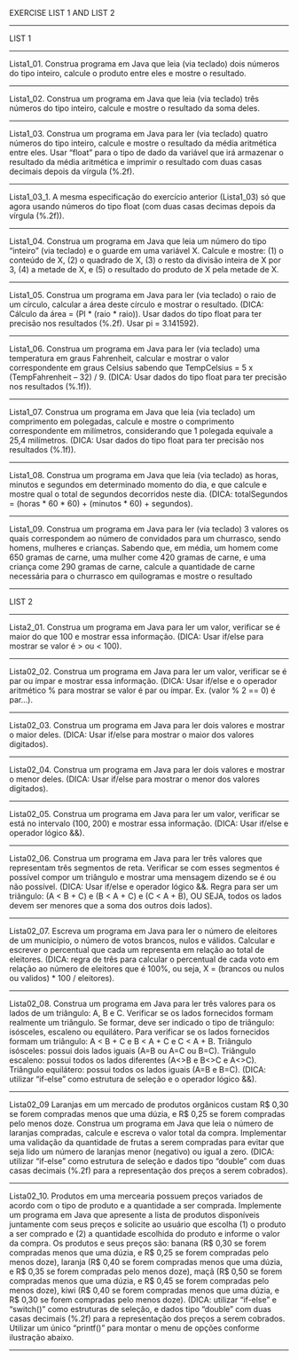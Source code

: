 EXERCISE LIST 1 AND LIST 2
**************************************************************************************
LIST 1
**************************************************************************************
Lista1_01. Construa programa em Java que leia (via teclado) dois números do tipo inteiro,
calcule o produto entre eles e mostre o resultado.

**************************************************************************************
Lista1_02. Construa um programa em Java que leia (via teclado) três números do tipo 
inteiro, calcule e mostre o resultado da soma deles.

**************************************************************************************
Lista1_03. Construa um programa em Java para ler (via teclado) quatro números do tipo
inteiro, calcule e mostre o resultado da média aritmética entre eles. Usar “float” para o tipo 
de dado da variável que irá armazenar o resultado da média aritmética e imprimir o resultado 
com duas casas decimais depois da vírgula (%.2f).

**************************************************************************************

Lista1_03_1. A mesma especificação do exercício anterior (Lista1_03) só que 
agora usando números do tipo float (com duas casas decimas depois da vírgula (%.2f)).


**************************************************************************************
Lista1_04. Construa um programa em Java que leia um número do tipo “inteiro” (via 
teclado) e o guarde em uma variável X. Calcule e mostre: (1) o conteúdo de X, (2) o quadrado 
de X, (3) o resto da divisão inteira de X por 3, (4) a metade de X, e (5) o resultado do produto 
de X pela metade de X.

******************************************************************************************
Lista1_05. Construa um programa em Java para ler (via teclado) o raio de um círculo, 
calcular a área deste círculo e mostrar o resultado. (DICA: Cálculo da área = (PI * (raio * raio)). 
Usar dados do tipo float para ter precisão nos resultados (%.2f). Usar pi = 3.141592).

**************************************************************************************
Lista1_06. Construa um programa em Java para ler (via teclado) uma temperatura em 
graus Fahrenheit, calcular e mostrar o valor correspondente em graus Celsius sabendo que 
TempCelsius = 5 x (TempFahrenheit – 32) / 9. (DICA: Usar dados do tipo float para ter precisão 
nos resultados (%.1f)).

**************************************************************************************
Lista1_07. Construa um programa em Java que leia (via teclado) um comprimento em 
polegadas, calcule e mostre o comprimento correspondente em milímetros, considerando 
que 1 polegada equivale a 25,4 milímetros. (DICA: Usar dados do tipo float para ter precisão 
nos resultados (%.1f)).

**************************************************************************************
Lista1_08. Construa um programa em Java que leia (via teclado) as horas, minutos e 
segundos em determinado momento do dia, e que calcule e mostre qual o total de segundos 
decorridos neste dia. (DICA: totalSegundos = (horas * 60 * 60) + (minutos * 60) + segundos).

**************************************************************************************
Lista1_09. Construa um programa em Java para ler (via teclado) 3 valores os quais 
correspondem ao número de convidados para um churrasco, sendo homens, mulheres e 
crianças. Sabendo que, em média, um homem come 650 gramas de carne, uma mulher come 
420 gramas de carne, e uma criança come 290 gramas de carne, calcule a quantidade de carne 
necessária para o churrasco em quilogramas e mostre o resultado
**************************************************************************************

LIST 2 
*************************************************************************************
Lista2_01. Construa um programa em Java para ler um valor, verificar se é 
maior do que 100 e mostrar essa informação. (DICA: Usar if/else para mostrar se valor é > 
ou < 100).

**************************************************************************************

Lista02_02. Construa um programa em Java para ler um valor, verificar se é par 
ou ímpar e mostrar essa informação. (DICA: Usar if/else e o operador aritmético % para 
mostrar se valor é par ou ímpar. Ex. (valor % 2 == 0) é par...).

**************************************************************************************
Lista02_03. Construa um programa em Java para ler dois valores e mostrar o 
maior deles. (DICA: Usar if/else para mostrar o maior dos valores digitados).

**************************************************************************************
Lista02_04. Construa um programa em Java para ler dois valores e mostrar o 
menor deles. (DICA: Usar if/else para mostrar o menor dos valores digitados).

**************************************************************************************
Lista02_05. Construa um programa em Java para ler um valor, verificar se está no 
intervalo (100, 200) e mostrar essa informação. (DICA: Usar if/else e operador lógico &&).

**************************************************************************************
Lista02_06. Construa um programa em Java para ler três valores que 
representam três segmentos de reta. Verificar se com esses segmentos é possível compor 
um triângulo e mostrar uma mensagem dizendo se é ou não possível. (DICA: Usar if/else e 
operador lógico &&. Regra para ser um triângulo: (A < B + C) e (B < A + C) e (C < A + B), OU 
SEJA, todos os lados devem ser menores que a soma dos outros dois lados).

**************************************************************************************
Lista02_07. Escreva um programa em Java para ler o número de eleitores de um 
município, o número de votos brancos, nulos e válidos. Calcular e escrever o percentual que 
cada um representa em relação ao total de eleitores. (DICA: regra de três para calcular o 
percentual de cada voto em relação ao número de eleitores que é 100%, ou seja, X = (brancos
ou nulos ou validos) * 100 / eleitores).

**************************************************************************************
Lista02_08. Construa um programa em Java para ler três valores para os lados de 
um triângulo: A, B e C. Verificar se os lados fornecidos formam realmente um triângulo. Se 
formar, deve ser indicado o tipo de triângulo: isósceles, escaleno ou equilátero. Para verificar 
se os lados fornecidos formam um triângulo: A < B + C e B < A + C e C < A + B. Triângulo 
isósceles: possui dois lados iguais (A=B ou A=C ou B=C). Triângulo escaleno: possui todos os 
lados diferentes (A<>B e B<>C e A<>C). Triângulo equilátero: possui todos os lados iguais (A=B 
e B=C). (DICA: utilizar “if-else” como estrutura de seleção e o operador lógico &&).

**************************************************************************************
Lista02_09 Laranjas em um mercado de produtos orgânicos custam R$ 0,30 se 
forem compradas menos que uma dúzia, e R$ 0,25 se forem compradas pelo menos doze. 
Construa um programa em Java que leia o número de laranjas compradas, calcule e escreva o 
valor total da compra. Implementar uma validação da quantidade de frutas a serem 
compradas para evitar que seja lido um número de laranjas menor (negativo) ou igual a zero. 
(DICA: utilizar “if-else” como estrutura de seleção e dados tipo “double” com duas casas 
decimais (%.2f) para a representação dos preços a serem cobrados).

**************************************************************************************
Lista02_10. Produtos em uma mercearia possuem preços variados de acordo com 
o tipo de produto e a quantidade a ser comprada. Implemente um programa em Java que 
apresente a lista de produtos disponíveis juntamente com seus preços e solicite ao usuário 
que escolha (1) o produto a ser comprado e (2) a quantidade escolhida do produto e informe 
o valor da compra. Os produtos e seus preços são: banana (R$ 0,30 se forem compradas 
menos que uma dúzia, e R$ 0,25 se forem compradas pelo menos doze), laranja (R$ 0,40 se 
forem compradas menos que uma dúzia, e R$ 0,35 se forem compradas pelo menos doze), 
maçã (R$ 0,50 se forem compradas menos que uma dúzia, e R$ 0,45 se forem compradas pelo 
menos doze), kiwi (R$ 0,40 se forem compradas menos que uma dúzia, e R$ 0,30 se forem 
compradas pelo menos doze). (DICA: utilizar “if-else” e “switch()” como estruturas de 
seleção, e dados tipo “double” com duas casas decimais (%.2f) para a representação dos 
preços a serem cobrados. Utilizar um único “printf()” para montar o menu de opções 
conforme ilustração abaixo.

**************************************************************************************

